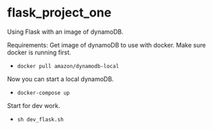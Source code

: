 # flask_project_one
Using Flask with an image of dynamoDB.

Requirements: 
Get image of dynamoDB to use with docker.  Make sure docker is running first.

* `docker pull amazon/dynamodb-local`

Now you can start a local dynamoDB.

* `docker-compose up`

Start for dev work.

* `sh dev_flask.sh`